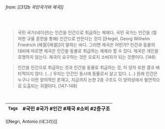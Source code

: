 
###### from: [[312b 국민국가와 제국]]

<br/>

>국민 국가(네이션)는 인간을 인간으로 취급하는 체제다. 국민 국가는 인간을 (철저한 규율 훈련을 통해) 인간으로 만든다는 것이 [[Hegel, Georg Wilhelm Friedrich (헤겔)|헤겔]]이 말하는 바다. 그러면 제국은 어떤가? 인간과 동물의 대비에 따르면 제국은 인간을 동물로 취급하는 체제라 할 수 있다. 제국은 개인을 호명하지 않는다. 제국이 요구하는 것은 오로지 소비자가 되는 것뿐이다. (146)

>인간을 인간으로 취급하는 것과 인간을 동물로 취급하는 것, 이 양자 또한 결코 배타적이지 않다. (…) 우리는 인간인 동시에 동물로서 살고 있다. (…) 원래 인간은 누구나 이런 양의적인 존재고, 지금까지 논한 2층 구조도 이 양의성에서 필연적으로 도출되는 귀결이다. (147-148)
 

<br/>

| <small> Tags </small> | #국민 #국가 #인간 #제국 #소비 #2층구조 |
| --- | --- |

[[Negri, Antonio (네그리)]]